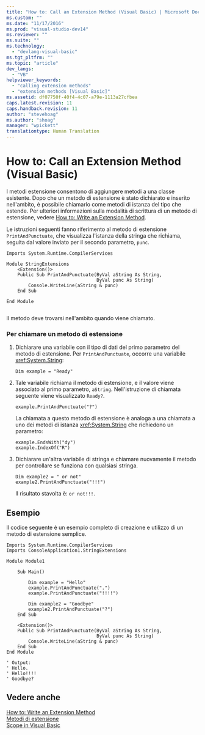 ```yaml
---
title: "How to: Call an Extension Method (Visual Basic) | Microsoft Docs"
ms.custom: ""
ms.date: "11/17/2016"
ms.prod: "visual-studio-dev14"
ms.reviewer: ""
ms.suite: ""
ms.technology: 
  - "devlang-visual-basic"
ms.tgt_pltfrm: ""
ms.topic: "article"
dev_langs: 
  - "VB"
helpviewer_keywords: 
  - "calling extension methods"
  - "extension methods [Visual Basic]"
ms.assetid: df07750f-40f4-4c07-a79e-1113a27cfbea
caps.latest.revision: 11
caps.handback.revision: 11
author: "stevehoag"
ms.author: "shoag"
manager: "wpickett"
translationtype: Human Translation
---
```

# How to: Call an Extension Method (Visual Basic)
I metodi estensione consentono di aggiungere metodi a una classe esistente.  Dopo che un metodo di estensione è stato dichiarato e inserito nell'ambito, è possibile chiamarlo come metodi di istanza del tipo che estende.  Per ulteriori informazioni sulla modalità di scrittura di un metodo di estensione, vedere [How to: Write an Extension Method](../../../../visual-basic/programming-guide/language-features/procedures/how-to-write-an-extension-method.md).  
  
 Le istruzioni seguenti fanno riferimento al metodo di estensione `PrintAndPunctuate`, che visualizza l'istanza della stringa che richiama, seguita dal valore inviato per il secondo parametro, `punc`.  
  
```vb#  
Imports System.Runtime.CompilerServices  
  
Module StringExtensions  
    <Extension()>   
    Public Sub PrintAndPunctuate(ByVal aString As String,   
                                 ByVal punc As String)  
        Console.WriteLine(aString & punc)  
    End Sub  
  
End Module  
  
```  
  
 Il metodo deve trovarsi nell'ambito quando viene chiamato.  
  
### Per chiamare un metodo di estensione  
  
1.  Dichiarare una variabile con il tipo di dati del primo parametro del metodo di estensione.  Per `PrintAndPunctuate`, occorre una variabile <xref:System.String>:  
  
    ```  
    Dim example = "Ready"  
    ```  
  
2.  Tale variabile richiama il metodo di estensione, e il valore viene associato al primo parametro, `aString`.  Nell'istruzione di chiamata seguente viene visualizzato `Ready?`.  
  
    ```  
    example.PrintAndPunctuate("?")  
    ```  
  
     La chiamata a questo metodo di estensione è analoga a una chiamata a uno dei metodi di istanza <xref:System.String> che richiedono un parametro:  
  
    ```  
    example.EndsWith("dy")  
    example.IndexOf("R")  
    ```  
  
3.  Dichiarare un'altra variabile di stringa e chiamare nuovamente il metodo per controllare se funziona con qualsiasi stringa.  
  
    ```  
    Dim example2 = " or not"  
    example2.PrintAndPunctuate("!!!")  
    ```  
  
     Il risultato stavolta è: `or not!!!`.  
  
## Esempio  
 Il codice seguente è un esempio completo di creazione e utilizzo di un metodo di estensione semplice.  
  
```vb#  
Imports System.Runtime.CompilerServices  
Imports ConsoleApplication1.StringExtensions  
  
Module Module1  
  
    Sub Main()  
  
        Dim example = "Hello"  
        example.PrintAndPunctuate(".")  
        example.PrintAndPunctuate("!!!!")  
  
        Dim example2 = "Goodbye"  
        example2.PrintAndPunctuate("?")  
    End Sub  
  
    <Extension()>   
    Public Sub PrintAndPunctuate(ByVal aString As String,   
                                 ByVal punc As String)  
        Console.WriteLine(aString & punc)  
    End Sub  
End Module  
  
' Output:  
' Hello.  
' Hello!!!!  
' Goodbye?  
```  
  
## Vedere anche  
 [How to: Write an Extension Method](../../../../visual-basic/programming-guide/language-features/procedures/how-to-write-an-extension-method.md)   
 [Metodi di estensione](../../../../visual-basic/programming-guide/language-features/procedures/extension-methods.md)   
 [Scope in Visual Basic](../../../../visual-basic/programming-guide/language-features/declared-elements/scope.md)